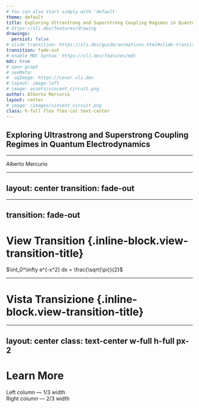 ```yaml
---
# You can also start simply with 'default'
theme: default
title: Exploring Ultrastrong and Superstrong Coupling Regimes in Quantum Electrodynamics
# https://sli.dev/features/drawing
drawings:
  persist: false
# slide transition: https://sli.dev/guide/animations.html#slide-transitions
transition: fade-out
# enable MDC Syntax: https://sli.dev/features/mdc
mdc: true
# open graph
# seoMeta:
#  ogImage: https://cover.sli.dev
# layout: image-left
# image: assets/vincent_circuit.png
author: Alberto Mercurio
layout: center
# image: /images/vincent_circuit.png
class: h-full flex flex-col text-center
---
```

## **Exploring Ultrastrong and Superstrong Coupling Regimes in Quantum Electrodynamics**

<hr class="w-full my-6 border-epfl" />

Alberto Mercurio

<!-- Put BohrAtom component in the bottom-right -->
<div class="absolute bottom-0 right-0 mr-16 mb-4 flex items-center gap-x-2">
<CavityMirror />
<BohrAtom :size=150 />
<CavityMirror class="rotate-180" />
</div>

---
layout: center
transition: fade-out
---

<BohrAtom ref="rootRef" class="my-atom" />

<script setup>

import { ref, nextTick } from 'vue'
import { onSlideEnter, onSlideLeave } from '@slidev/client'
import { gsap } from 'gsap';

const rootRef = ref(null);

let ctx
onSlideEnter(() => {
  ctx = gsap.context(async () => {
    await nextTick();
    console.log(rootRef.value.ctx);
    // const someGroup = rootRef.value.ctx.selector(".orbit");
    // const someGroup = gsap.getTweensOf(".electron-group-1");
    // console.log(someGroup);
    // let tweens = gsap.getTweensOf(someGroup[0]);
    // tweens[0].pause(tweens[0].time());
    // gsap.delayedCall(1.5, () => {
    //   tweens[0].pause(tweens[0].time());
    // });
    gsap.to(".my-atom", {
      duration: 2,
      x: 100,
      rotation: 360,
      ease: "power1.inOut",
      repeat: -1,
      yoyo: true,
    });
  }, rootRef.value);
});

onSlideLeave(() => {
  ctx.revert();
});

</script>

---
transition: fade-out
---

# View Transition {.inline-block.view-transition-title}

<div view-transition-name="shared-box" class="bg-red-500 w-32 h-32"></div>

<span view-transition-name="equation">$\int_0^\infty e^{-x^2} dx = \frac{\sqrt{\pi}}{2}$</span>

<BohrAtom />


---

# Vista Transizione {.inline-block.view-transition-title}

<div view-transition-name="shared-box" class="bg-blue-500 w-64 h-64"></div>

---
layout: center
class: text-center w-full h-full px-2
---

# Learn More

<div class="w-full grid grid-cols-3 gap-4">
  <div class="col-span-1 bg-gray-100 p-4">
    Left column — 1/3 width
  </div>
  <div class="col-span-2 bg-gray-200 p-4">
    Right column — 2/3 width
  </div>
</div>
